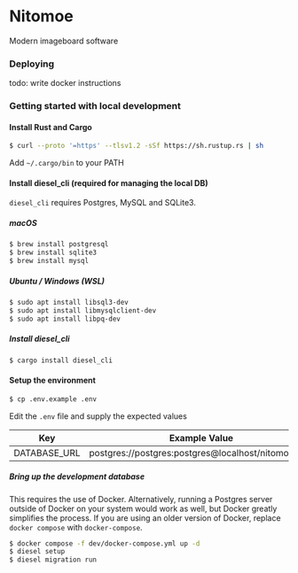 # Nitomoe

Modern imageboard software

### Deploying

todo: write docker instructions

### Getting started with local development

#### Install Rust and Cargo

```sh
$ curl --proto '=https' --tlsv1.2 -sSf https://sh.rustup.rs | sh
```

Add `~/.cargo/bin` to your PATH

#### Install diesel_cli (required for managing the local DB)

`diesel_cli` requires Postgres, MySQL and SQLite3.

##### macOS
```sh
$ brew install postgresql
$ brew install sqlite3
$ brew install mysql
```

##### Ubuntu / Windows (WSL)
```sh
$ sudo apt install libsql3-dev
$ sudo apt install libmysqlclient-dev
$ sudo apt install libpq-dev
```

##### Install diesel_cli

```sh
$ cargo install diesel_cli
```

#### Setup the environment

```sh
$ cp .env.example .env
```

Edit the `.env` file and supply the expected values

| Key                        | Example Value                                                             |
| -------------------------- | ------------------------------------------------------------------------- |
| DATABASE_URL               | postgres://postgres:postgres@localhost/nitomoe_dev                        |

##### Bring up the development database

This requires the use of Docker. Alternatively, running a Postgres server outside of Docker on your system would work as well, but Docker greatly simplifies the process. If you are using an older version of Docker, replace `docker compose` with `docker-compose`.

```sh
$ docker compose -f dev/docker-compose.yml up -d
$ diesel setup
$ diesel migration run
```